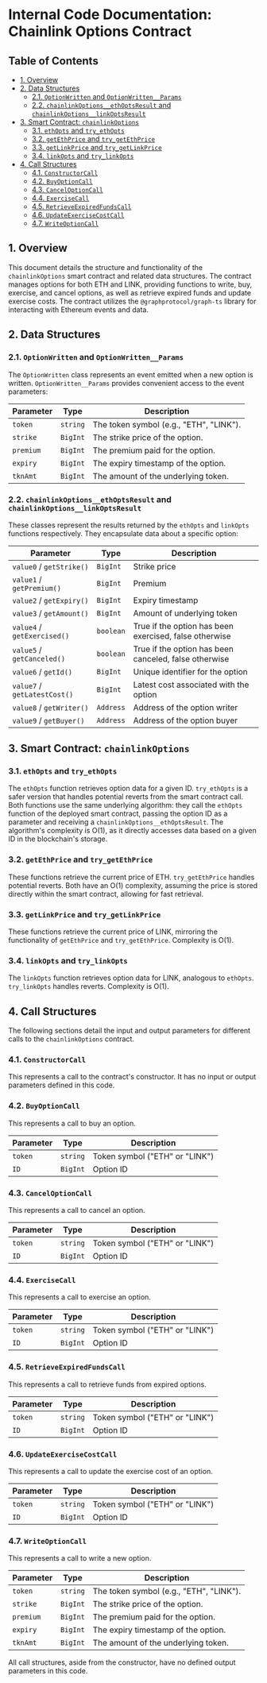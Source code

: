 # Internal Code Documentation: Chainlink Options Contract

## Table of Contents

* [1. Overview](#1-overview)
* [2. Data Structures](#2-data-structures)
    * [2.1. `OptionWritten` and `OptionWritten__Params`](#21-optionwritten-and-optionwritten__params)
    * [2.2. `chainlinkOptions__ethOptsResult` and `chainlinkOptions__linkOptsResult`](#22-chainlinkoptions__ethoptsresult-and-chainlinkoptions__linkoptsresult)
* [3. Smart Contract: `chainlinkOptions`](#3-smart-contract-chainlinkoptions)
    * [3.1. `ethOpts` and `try_ethOpts`](#31-ethopts-and-try_ethopts)
    * [3.2. `getEthPrice` and `try_getEthPrice`](#32-getEthPrice-and-try_getEthPrice)
    * [3.3. `getLinkPrice` and `try_getLinkPrice`](#33-getLinkPrice-and-try_getLinkPrice)
    * [3.4. `linkOpts` and `try_linkOpts`](#34-linkopts-and-try_linkopts)
* [4. Call Structures](#4-call-structures)
    * [4.1. `ConstructorCall`](#41-constructorcall)
    * [4.2. `BuyOptionCall`](#42-buyoptioncall)
    * [4.3. `CancelOptionCall`](#43-canceloptioncall)
    * [4.4. `ExerciseCall`](#44-exercisecall)
    * [4.5. `RetrieveExpiredFundsCall`](#45-retrieveexpiredfundscall)
    * [4.6. `UpdateExerciseCostCall`](#46-updateexercisecostcall)
    * [4.7. `WriteOptionCall`](#47-writeoptioncall)


<a name="1-overview"></a>
## 1. Overview

This document details the structure and functionality of the `chainlinkOptions` smart contract and related data structures.  The contract manages options for both ETH and LINK, providing functions to write, buy, exercise, and cancel options, as well as retrieve expired funds and update exercise costs.  The contract utilizes the `@graphprotocol/graph-ts` library for interacting with Ethereum events and data.


<a name="2-data-structures"></a>
## 2. Data Structures

<a name="21-optionwritten-and-optionwritten__params"></a>
### 2.1. `OptionWritten` and `OptionWritten__Params`

The `OptionWritten` class represents an event emitted when a new option is written.  `OptionWritten__Params` provides convenient access to the event parameters:

| Parameter | Type       | Description                                  |
|------------|-------------|----------------------------------------------|
| `token`    | `string`    | The token symbol (e.g., "ETH", "LINK").      |
| `strike`   | `BigInt`    | The strike price of the option.             |
| `premium`  | `BigInt`    | The premium paid for the option.            |
| `expiry`   | `BigInt`    | The expiry timestamp of the option.          |
| `tknAmt`   | `BigInt`    | The amount of the underlying token.         |


<a name="22-chainlinkoptions__ethoptsresult-and-chainlinkoptions__linkoptsresult"></a>
### 2.2. `chainlinkOptions__ethOptsResult` and `chainlinkOptions__linkOptsResult`

These classes represent the results returned by the `ethOpts` and `linkOpts` functions respectively. They encapsulate data about a specific option:

| Parameter      | Type       | Description                                      |
|-----------------|-------------|--------------------------------------------------|
| `value0` / `getStrike()` | `BigInt`    | Strike price                                     |
| `value1` / `getPremium()` | `BigInt`    | Premium                                         |
| `value2` / `getExpiry()`  | `BigInt`    | Expiry timestamp                                 |
| `value3` / `getAmount()`  | `BigInt`    | Amount of underlying token                     |
| `value4` / `getExercised()`| `boolean`   | True if the option has been exercised, false otherwise |
| `value5` / `getCanceled()` | `boolean`   | True if the option has been canceled, false otherwise |
| `value6` / `getId()`      | `BigInt`    | Unique identifier for the option                |
| `value7` / `getLatestCost()`| `BigInt`    | Latest cost associated with the option           |
| `value8` / `getWriter()`  | `Address`   | Address of the option writer                   |
| `value9` / `getBuyer()`   | `Address`   | Address of the option buyer                    |


<a name="3-smart-contract-chainlinkoptions"></a>
## 3. Smart Contract: `chainlinkOptions`

<a name="31-ethopts-and-try_ethopts"></a>
### 3.1. `ethOpts` and `try_ethOpts`

The `ethOpts` function retrieves option data for a given ID.  `try_ethOpts` is a safer version that handles potential reverts from the smart contract call.  Both functions use the same underlying algorithm: they call the `ethOpts` function of the deployed smart contract, passing the option ID as a parameter and receiving a `chainlinkOptions__ethOptsResult`. The algorithm's complexity is O(1), as it directly accesses data based on a given ID in the blockchain's storage.

<a name="32-getEthPrice-and-try_getEthPrice"></a>
### 3.2. `getEthPrice` and `try_getEthPrice`

These functions retrieve the current price of ETH. `try_getEthPrice` handles potential reverts. Both have an O(1) complexity, assuming the price is stored directly within the smart contract, allowing for fast retrieval.


<a name="33-getLinkPrice-and-try_getLinkPrice"></a>
### 3.3. `getLinkPrice` and `try_getLinkPrice`

These functions retrieve the current price of LINK, mirroring the functionality of `getEthPrice` and `try_getEthPrice`.  Complexity is O(1).


<a name="34-linkopts-and-try_linkopts"></a>
### 3.4. `linkOpts` and `try_linkOpts`

The `linkOpts` function retrieves option data for LINK, analogous to `ethOpts`. `try_linkOpts` handles reverts.  Complexity is O(1).


<a name="4-call-structures"></a>
## 4. Call Structures

The following sections detail the input and output parameters for different calls to the `chainlinkOptions` contract.

<a name="41-constructorcall"></a>
### 4.1. `ConstructorCall`

This represents a call to the contract's constructor.  It has no input or output parameters defined in this code.

<a name="42-buyoptioncall"></a>
### 4.2. `BuyOptionCall`

This represents a call to buy an option.

| Parameter | Type       | Description                    |
|------------|-------------|--------------------------------|
| `token`    | `string`    | Token symbol ("ETH" or "LINK") |
| `ID`       | `BigInt`    | Option ID                      |

<a name="43-canceloptioncall"></a>
### 4.3. `CancelOptionCall`

This represents a call to cancel an option.

| Parameter | Type       | Description                    |
|------------|-------------|--------------------------------|
| `token`    | `string`    | Token symbol ("ETH" or "LINK") |
| `ID`       | `BigInt`    | Option ID                      |


<a name="44-exercisecall"></a>
### 4.4. `ExerciseCall`

This represents a call to exercise an option.

| Parameter | Type       | Description                    |
|------------|-------------|--------------------------------|
| `token`    | `string`    | Token symbol ("ETH" or "LINK") |
| `ID`       | `BigInt`    | Option ID                      |


<a name="45-retrieveexpiredfundscall"></a>
### 4.5. `RetrieveExpiredFundsCall`

This represents a call to retrieve funds from expired options.

| Parameter | Type       | Description                    |
|------------|-------------|--------------------------------|
| `token`    | `string`    | Token symbol ("ETH" or "LINK") |
| `ID`       | `BigInt`    | Option ID                      |


<a name="46-updateexercisecostcall"></a>
### 4.6. `UpdateExerciseCostCall`

This represents a call to update the exercise cost of an option.

| Parameter | Type       | Description                    |
|------------|-------------|--------------------------------|
| `token`    | `string`    | Token symbol ("ETH" or "LINK") |
| `ID`       | `BigInt`    | Option ID                      |


<a name="47-writeoptioncall"></a>
### 4.7. `WriteOptionCall`

This represents a call to write a new option.

| Parameter | Type       | Description                                  |
|------------|-------------|----------------------------------------------|
| `token`    | `string`    | The token symbol (e.g., "ETH", "LINK").      |
| `strike`   | `BigInt`    | The strike price of the option.             |
| `premium`  | `BigInt`    | The premium paid for the option.            |
| `expiry`   | `BigInt`    | The expiry timestamp of the option.          |
| `tknAmt`   | `BigInt`    | The amount of the underlying token.         |

All call structures, aside from the constructor, have no defined output parameters in this code.
